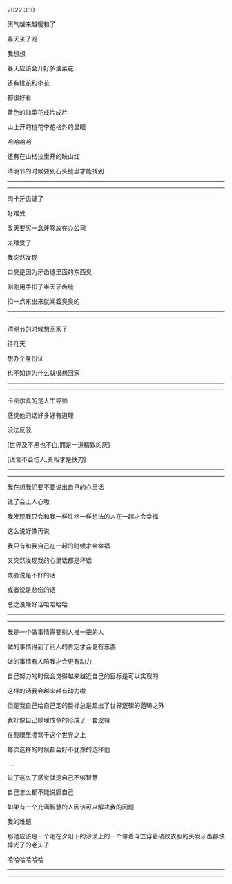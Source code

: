 2022.3.10

天气越来越暖和了

春天来了呀

我想想

春天应该会开好多油菜花

还有桃花和李花

都很好看

黄色的油菜花成片成片

山上开的桃花李花格外的显眼

哈哈哈哈

还有在山格拉里开的映山红

清明节的时候要到石头缝里才能找到

----------

---------

肉卡牙齿缝了

好难受

改天要买一盒牙签放在办公司

太难受了

我突然发现

口臭是因为牙齿缝里面的东西臭

刚刚用手扣了半天牙齿缝

扣一点东出来就闻着臭臭的

-------

----------

清明节的时候想回家了

待几天

想办个身份证

也不知道为什么就很想回家

----------

---------

卡密尔真的是人生导师

感觉他的话好多好有道理

没法反驳

[世界及不黑也不白,而是一道精致的灰]

[谎言不会伤人,真相才是快刀]

-----

-----

我在想我们要不要说出自己的心里话

说了会上人心嗷

我发现我只会和我一样性格一样想法的人在一起才会幸福

这么说好像再说

我只有和我自己在一起的时候才会幸福

又突然发现我的心里话都是坏话

或者说是不好的话

或者说是悲伤的话

总之没啥好话哈哈哈哈

-------

---------

我是一个做事情需要别人推一把的人

做的事情得到了别人的肯定才会更有东西

做的事情有人陪我才会更有动力

自己努力的时候会觉得越来越近自己的目标是可以实现的

这样的话我会越来越有动力嗷

但是我自己给自己定的目标总是超出了世界逻辑的范畴之外

我好像自己顺理成章的形成了一套逻辑

在我眼里凌驾于这个世界之上

每次选择的时候都会好不犹豫的选择他

....

说了这么了感觉就是自己不够智慧

自己怎么都不能说服自己

如果有一个充满智慧的人因该可以解决我的问题

我的难题

那他应该是一个走在夕阳下的沙漠上的一个带着斗笠穿着破败衣服的头发牙齿都快掉光了的老头子

哈哈哈哈哈哈

---------

---------



